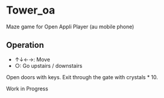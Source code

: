 # Tower_oa
Maze game for Open Appli Player (au mobile phone)

## Operation

- ↑↓←→: Move
- ○: Go upstairs / downstairs

Open doors with keys.
Exit through the gate with crystals * 10.

Work in Progress
